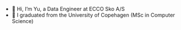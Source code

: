 - 👋 Hi, I’m Yu, a Data Engineer at ECCO Sko A/S
- 🏫 I graduated from the University of Copehagen (MSc in Computer Science)

<!---
yu-tracy/yu-tracy is a ✨ special ✨ repository because its `README.md` (this file) appears on your GitHub profile.
You can click the Preview link to take a look at your changes.
--->
